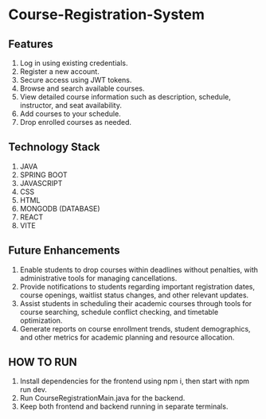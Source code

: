 # Course-Registration-System

## Features

1. Log in using existing credentials.
2. Register a new account.
3. Secure access using JWT tokens.
4. Browse and search available courses.
5. View detailed course information such as description, schedule, instructor, and seat availability.
6. Add courses to your schedule.
7. Drop enrolled courses as needed.

## Technology Stack

1. JAVA
2. SPRING BOOT
3. JAVASCRIPT
4. CSS
5. HTML
6. MONGODB (DATABASE)
7. REACT
8. VITE

## Future Enhancements

1. Enable students to drop courses within deadlines without penalties, with administrative tools for managing cancellations.
2. Provide notifications to students regarding important registration dates, course openings, waitlist status changes, and other relevant updates.
3. Assist students in scheduling their academic courses through tools for course searching, schedule conflict checking, and timetable optimization.
4. Generate reports on course enrollment trends, student demographics, and other metrics for academic planning and resource allocation.

## HOW TO RUN

1. Install dependencies for the frontend using npm i, then start with npm run dev.
2. Run CourseRegistrationMain.java for the backend.
3. Keep both frontend and backend running in separate terminals.
